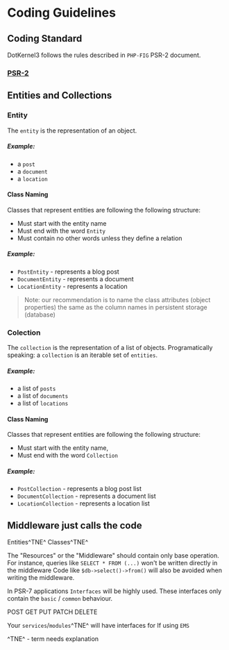 # Coding Guidelines

## Coding Standard
DotKernel3 follows the rules described in `PHP-FIG` PSR-2 document.

### [PSR-2](../PSR/PSR-2.md)

## Entities and Collections

### Entity

The `entity` is the representation of an object.

##### Example:
* a `post`
* a `document`
* a `location`

#### Class Naming
Classes that represent entities are following the following structure:
 * Must start with the entity name
 * Must end with the word `Entity`
 * Must contain no other words unless they define a relation

##### Example:
 * `PostEntity` - represents a blog post
 * `DocumentEntity` - represents a document
 * `LocationEntity` - represents a location

> Note: our recommendation is to name the class attributes (object properties) the same as the column names in persistent storage (database)

### Colection

The `collection` is the representation of a list of objects.
Programatically speaking: a `collection` is an iterable set of `entities`. 


##### Example:
* a list of `posts`
* a list of `documents`
* a list of `locations`

#### Class Naming
Classes that represent entities are following the following structure:
 * Must start with the entity name,
 * Must end with the word `Collection`

##### Example:
 * `PostCollection` - represents a blog post list
 * `DocumentCollection` - represents a document list
 * `LocationCollection` - represents a location list
 


## Middleware just calls the code
Entities^TNE^ Classes^TNE^

The "Resources" or the "Middleware" should contain only base operation.
For instance, queries like `SELECT * FROM (...)` won't be written directly in the middleware
Code like `$db->select()->from()` will also be avoided when writing the middleware.


In PSR-7 applications `Interfaces` will be highly used. These interfaces only contain the `basic` / `common` behaviour.


POST
GET
PUT
PATCH
DELETE

Your `services`/`modules`^TNE^ will have interfaces for
If using `EMS` 

^TNE^ - term needs explanation